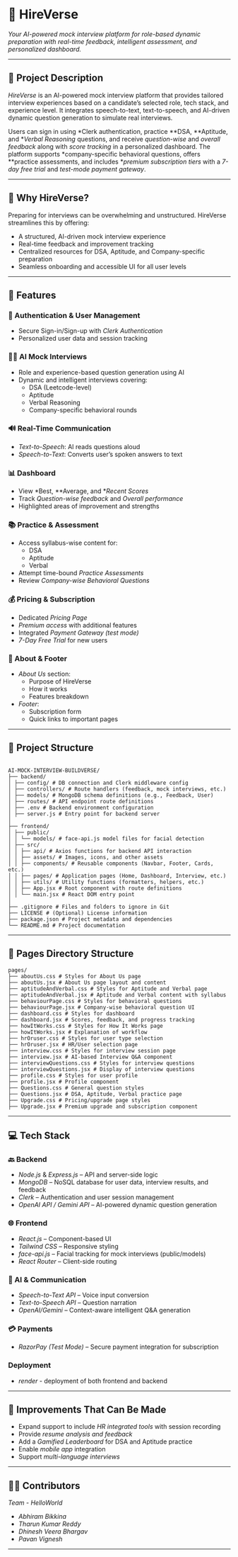 # 🧠 HireVerse

*Your AI-powered mock interview platform for role-based dynamic preparation with real-time feedback, intelligent assessment, and personalized dashboard.*

---

## 📌 Project Description

*HireVerse* is an AI-powered mock interview platform that provides tailored interview experiences based on a candidate’s selected role, tech stack, and experience level. It integrates speech-to-text, text-to-speech, and AI-driven dynamic question generation to simulate real interviews.

Users can sign in using *Clerk authentication, practice **DSA, **Aptitude, and **Verbal Reasoning* questions, and receive *question-wise* and *overall feedback* along with *score tracking* in a personalized dashboard. The platform supports *company-specific behavioral questions, offers **practice assessments, and includes **premium subscription tiers* with a *7-day free trial* and *test-mode payment gateway*.

---

## 🧠 Why HireVerse?

Preparing for interviews can be overwhelming and unstructured. HireVerse streamlines this by offering:

- A structured, AI-driven mock interview experience  
- Real-time feedback and improvement tracking  
- Centralized resources for DSA, Aptitude, and Company-specific preparation  
- Seamless onboarding and accessible UI for all user levels  

---

## 🚀 Features

### 🔐 Authentication & User Management
- Secure Sign-in/Sign-up with *Clerk Authentication*
- Personalized user data and session tracking

### 🧑‍💻 AI Mock Interviews
- Role and experience-based question generation using AI
- Dynamic and intelligent interviews covering:
  - DSA (Leetcode-level)
  - Aptitude
  - Verbal Reasoning
  - Company-specific behavioral rounds

### 🔊 Real-Time Communication
- *Text-to-Speech*: AI reads questions aloud
- *Speech-to-Text*: Converts user’s spoken answers to text

### 📊 Dashboard
- View *Best, **Average, and **Recent Scores*
- Track *Question-wise feedback* and *Overall performance*
- Highlighted areas of improvement and strengths

### 📚 Practice & Assessment
- Access syllabus-wise content for:
  - DSA
  - Aptitude
  - Verbal
- Attempt time-bound *Practice Assessments*
- Review *Company-wise Behavioral Questions*

### 💰 Pricing & Subscription
- Dedicated *Pricing Page*
- *Premium access* with additional features
- Integrated *Payment Gateway (test mode)*
- *7-Day Free Trial* for new users

### 🧾 About & Footer
- *About Us* section:
  - Purpose of HireVerse
  - How it works
  - Features breakdown
- *Footer*:
  - Subscription form
  - Quick links to important pages

---

## 📁 Project Structure



```

AI-MOCK-INTERVIEW-BUILDVERSE/
├── backend/
│ ├── config/ # DB connection and Clerk middleware config
│ ├── controllers/ # Route handlers (feedback, mock interviews, etc.)
│ ├── models/ # MongoDB schema definitions (e.g., Feedback, User)
│ ├── routes/ # API endpoint route definitions
│ ├── .env # Backend environment configuration
│ ├── server.js # Entry point for backend server
│
├── frontend/
│ ├── public/
│ │ └── models/ # face-api.js model files for facial detection
│ ├── src/
│ │ ├── api/ # Axios functions for backend API interaction
│ │ ├── assets/ # Images, icons, and other assets
│ │ ├── components/ # Reusable components (Navbar, Footer, Cards, etc.)
│ │ ├── pages/ # Application pages (Home, Dashboard, Interview, etc.)
│ │ ├── utils/ # Utility functions (formatters, helpers, etc.)
│ │ ├── App.jsx # Root component with route definitions
│ │ └── main.jsx # React DOM entry point
│
├── .gitignore # Files and folders to ignore in Git
├── LICENSE # (Optional) License information
├── package.json # Project metadata and dependencies
└── README.md # Project documentation

```


---

## 📁 Pages Directory Structure



```
pages/
├── aboutUs.css # Styles for About Us page
├── aboutUs.jsx # About Us page layout and content
├── aptitudeAndVerbal.css # Styles for Aptitude and Verbal page
├── aptitudeAndVerbal.jsx # Aptitude and Verbal content with syllabus
├── behaviourPage.css # Styles for behavioral questions
├── behaviourPage.jsx # Company-wise behavioral question UI
├── dashboard.css # Styles for dashboard
├── dashboard.jsx # Scores, feedback, and progress tracking
├── howItWorks.css # Styles for How It Works page
├── howItWorks.jsx # Explanation of workflow
├── hrOruser.css # Styles for user type selection
├── hrOruser.jsx # HR/User selection page
├── interview.css # Styles for interview session page
├── interview.jsx # AI-based Interview Q&A component
├── interviewQuestions.css # Styles for interview questions
├── interviewQuestions.jsx # Display of interview questions
├── profile.css # Styles for user profile
├── profile.jsx # Profile component
├── Questions.css # General question styles
├── Questions.jsx # DSA, Aptitude, Verbal practice page
├── Upgrade.css # Pricing/upgrade page styles
├── Upgrade.jsx # Premium upgrade and subscription component

```

---



## 💻 Tech Stack

### 🔙 Backend
- *Node.js* & *Express.js* – API and server-side logic
- *MongoDB* – NoSQL database for user data, interview results, and feedback
- *Clerk* – Authentication and user session management
- *OpenAI API / Gemini API* – AI-powered dynamic question generation
  
### 🌐 Frontend
- *React.js* – Component-based UI
- *Tailwind CSS* – Responsive styling
- *face-api.js* – Facial tracking for mock interviews (public/models)
- *React Router* – Client-side routing

### 🧠 AI & Communication
- *Speech-to-Text API* – Voice input conversion
- *Text-to-Speech API* – Question narration
- *OpenAI/Gemini* – Context-aware intelligent Q&A generation

### 💳 Payments
- *RazorPay (Test Mode)* – Secure payment integration for subscription

### Deployment 
- *render* - deployment of both frontend and backend 

---

## 🔧 Improvements That Can Be Made

- Expand support to include *HR integrated tools* with session recording  
- Provide *resume analysis and feedback*  
- Add a *Gamified Leaderboard* for DSA and Aptitude practice  
- Enable *mobile app* integration  
- Support *multi-language interviews*  

---

## 👨‍💻 Contributors

*Team - HelloWorld*

- *Abhiram Bikkina*
- *Tharun Kumar Reddy*
- *Dhinesh Veera Bhargav*
- *Pavan Vignesh*

---
